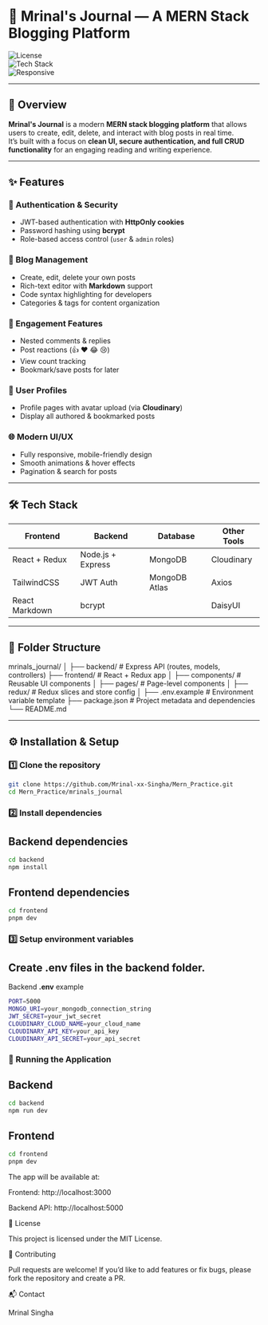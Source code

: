 # 📖 Mrinal's Journal — A MERN Stack Blogging Platform

![License](https://img.shields.io/badge/license-MIT-green)  
![Tech Stack](https://img.shields.io/badge/stack-MERN-blue)  
![Responsive](https://img.shields.io/badge/Responsive-Yes-success)

---

## 📌 Overview

**Mrinal's Journal** is a modern **MERN stack blogging platform** that allows users to create, edit, delete, and interact with blog posts in real time.  
It’s built with a focus on **clean UI, secure authentication, and full CRUD functionality** for an engaging reading and writing experience.

---

## ✨ Features

### 🔐 Authentication & Security
- JWT-based authentication with **HttpOnly cookies**
- Password hashing using **bcrypt**
- Role-based access control (`user` & `admin` roles)

### 📝 Blog Management
- Create, edit, delete your own posts
- Rich-text editor with **Markdown** support
- Code syntax highlighting for developers
- Categories & tags for content organization

### 💬 Engagement Features
- Nested comments & replies
- Post reactions (👍 ❤️ 😂 😢)
- View count tracking
- Bookmark/save posts for later

### 👤 User Profiles
- Profile pages with avatar upload (via **Cloudinary**)
- Display all authored & bookmarked posts

### 🌐 Modern UI/UX
- Fully responsive, mobile-friendly design
- Smooth animations & hover effects
- Pagination & search for posts

---

## 🛠 Tech Stack

| **Frontend**      | **Backend**     | **Database** | **Other Tools** |
|-------------------|-----------------|--------------|-----------------|
| React + Redux     | Node.js + Express | MongoDB      | Cloudinary      |
| TailwindCSS       | JWT Auth        | MongoDB Atlas | Axios           |
| React Markdown    | bcrypt          |              | DaisyUI         |

---

## 📂 Folder Structure

mrinals_journal/
│
├── backend/ # Express API (routes, models, controllers)
├── frontend/ # React + Redux app
│ ├── components/ # Reusable UI components
│ ├── pages/ # Page-level components
│ ├── redux/ # Redux slices and store config
│
├── .env.example # Environment variable template
├── package.json # Project metadata and dependencies
└── README.md


---

## ⚙️ Installation & Setup

### 1️⃣ Clone the repository
```bash
git clone https://github.com/Mrinal-xx-Singha/Mern_Practice.git
cd Mern_Practice/mrinals_journal
```

### 2️⃣ Install dependencies ###

## Backend dependencies 

```bash 
cd backend
npm install
```
## Frontend dependencies
```bash
cd frontend
pnpm dev
```
### 3️⃣ Setup environment variables
## Create .env files in the backend folder.

Backend **.env** example 

```bash
PORT=5000
MONGO_URI=your_mongodb_connection_string
JWT_SECRET=your_jwt_secret
CLOUDINARY_CLOUD_NAME=your_cloud_name
CLOUDINARY_API_KEY=your_api_key
CLOUDINARY_API_SECRET=your_api_secret

```

### 🚀 Running the Application

## Backend
```bash
cd backend
npm run dev
```

## Frontend

```bash
cd frontend
pnpm dev

```

The app will be available at:

Frontend: http://localhost:3000

Backend API: http://localhost:5000


📜 License

This project is licensed under the MIT License.


🤝 Contributing

Pull requests are welcome!
If you’d like to add features or fix bugs, please fork the repository and create a PR.

📬 Contact

Mrinal Singha